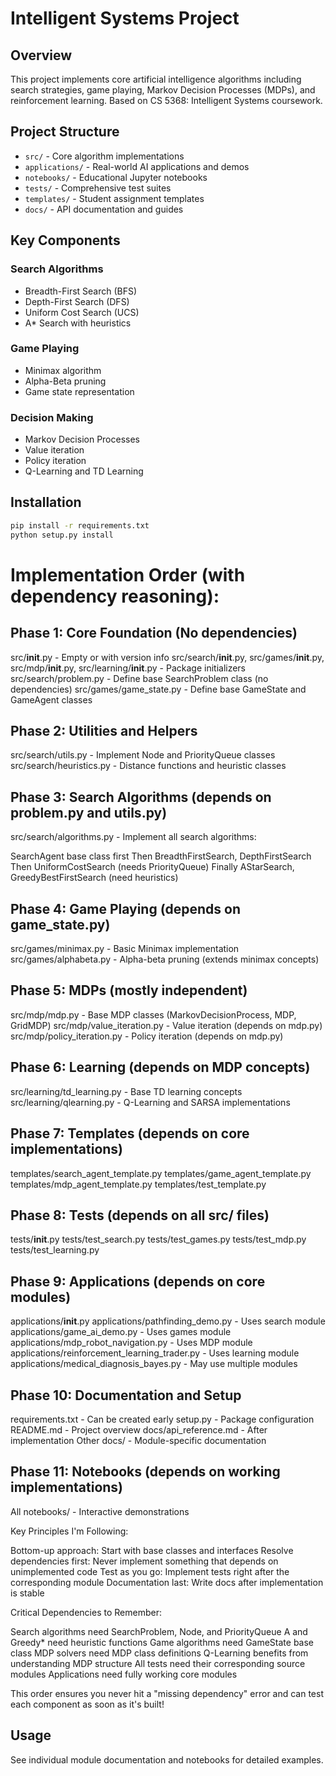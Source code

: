 # Intelligent Systems Project

## Overview
This project implements core artificial intelligence algorithms including search strategies, game playing, Markov Decision Processes (MDPs), and reinforcement learning. Based on CS 5368: Intelligent Systems coursework.

## Project Structure
- `src/` - Core algorithm implementations
- `applications/` - Real-world AI applications and demos
- `notebooks/` - Educational Jupyter notebooks
- `tests/` - Comprehensive test suites
- `templates/` - Student assignment templates
- `docs/` - API documentation and guides

## Key Components

### Search Algorithms
- Breadth-First Search (BFS)
- Depth-First Search (DFS) 
- Uniform Cost Search (UCS)
- A* Search with heuristics

### Game Playing
- Minimax algorithm
- Alpha-Beta pruning
- Game state representation

### Decision Making
- Markov Decision Processes
- Value iteration
- Policy iteration
- Q-Learning and TD Learning

## Installation
```bash
pip install -r requirements.txt
python setup.py install
```

# Implementation Order (with dependency reasoning):
## Phase 1: Core Foundation (No dependencies)

src/__init__.py - Empty or with version info
src/search/__init__.py, src/games/__init__.py, src/mdp/__init__.py, src/learning/__init__.py - Package initializers
src/search/problem.py - Define base SearchProblem class (no dependencies)
src/games/game_state.py - Define base GameState and GameAgent classes

## Phase 2: Utilities and Helpers

src/search/utils.py - Implement Node and PriorityQueue classes
src/search/heuristics.py - Distance functions and heuristic classes

## Phase 3: Search Algorithms (depends on problem.py and utils.py)

src/search/algorithms.py - Implement all search algorithms:

SearchAgent base class first
Then BreadthFirstSearch, DepthFirstSearch
Then UniformCostSearch (needs PriorityQueue)
Finally AStarSearch, GreedyBestFirstSearch (need heuristics)

## Phase 4: Game Playing (depends on game_state.py)

src/games/minimax.py - Basic Minimax implementation
src/games/alphabeta.py - Alpha-beta pruning (extends minimax concepts)

## Phase 5: MDPs (mostly independent)

src/mdp/mdp.py - Base MDP classes (MarkovDecisionProcess, MDP, GridMDP)
src/mdp/value_iteration.py - Value iteration (depends on mdp.py)
src/mdp/policy_iteration.py - Policy iteration (depends on mdp.py)

## Phase 6: Learning (depends on MDP concepts)

src/learning/td_learning.py - Base TD learning concepts
src/learning/qlearning.py - Q-Learning and SARSA implementations

## Phase 7: Templates (depends on core implementations)

templates/search_agent_template.py
templates/game_agent_template.py
templates/mdp_agent_template.py
templates/test_template.py

## Phase 8: Tests (depends on all src/ files)

tests/__init__.py
tests/test_search.py
tests/test_games.py
tests/test_mdp.py
tests/test_learning.py

## Phase 9: Applications (depends on core modules)

applications/__init__.py
applications/pathfinding_demo.py - Uses search module
applications/game_ai_demo.py - Uses games module
applications/mdp_robot_navigation.py - Uses MDP module
applications/reinforcement_learning_trader.py - Uses learning module
applications/medical_diagnosis_bayes.py - May use multiple modules

## Phase 10: Documentation and Setup

requirements.txt - Can be created early
setup.py - Package configuration
README.md - Project overview
docs/api_reference.md - After implementation
Other docs/ - Module-specific documentation

## Phase 11: Notebooks (depends on working implementations)

All notebooks/ - Interactive demonstrations

Key Principles I'm Following:

Bottom-up approach: Start with base classes and interfaces
Resolve dependencies first: Never implement something that depends on unimplemented code
Test as you go: Implement tests right after the corresponding module
Documentation last: Write docs after implementation is stable

Critical Dependencies to Remember:

Search algorithms need SearchProblem, Node, and PriorityQueue
A and Greedy* need heuristic functions
Game algorithms need GameState base class
MDP solvers need MDP class definitions
Q-Learning benefits from understanding MDP structure
All tests need their corresponding source modules
Applications need fully working core modules

This order ensures you never hit a "missing dependency" error and can test each component as soon as it's built!

## Usage
See individual module documentation and notebooks for detailed examples.
